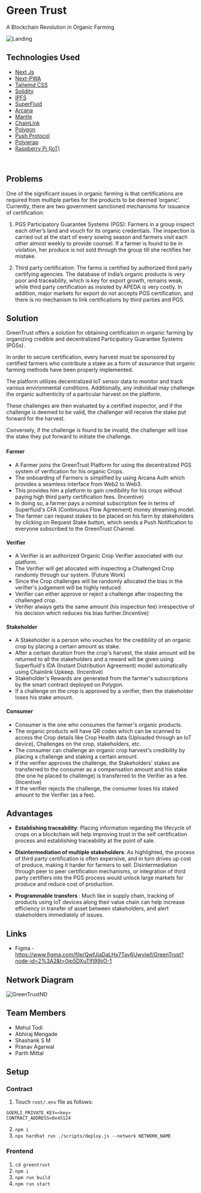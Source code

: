 # Green Trust
<p> A Blockchain Revolution in Organic Farming <p/>

![Landing](https://user-images.githubusercontent.com/76661350/219805436-17bd9c16-1c68-4c98-bfe6-d8c0e7afbb21.jpg)

## Technologies Used

- [Next Js](https://nextjs.org/)
- [Next-PWA](https://www.npmjs.com/package/next-pwa) 
- [Tailwind CSS](https://tailwindcss.com/)
- [Solidity](https://soliditylang.org/)
- [IPFS](https://ipfs.tech/)
- [SuperFluid](https://www.superfluid.finance)
- [Arcana](https://www.mantle.xyz/)
- [Mantle](https://www.arcana.network/)
- [ChainLink](https://chain.link/)
- [Polygon](https://polygon.technology/)
- [Push Protocol](https://push.org)
- [Polywrap](https://polywrap.io/)
- [Raspberry Pi (IoT)](https://www.raspberrypi.org/)


<br/>

## Problems 

One of the significant issues in organic farming is that certifications are required from multiple parties for
the products to be deemed ‘organic’. Currently, there are two government sanctioned mechanisms
for issuance of certification:

1. PGS Participatory Guarantee Systems (PGS): Farmers in a group inspect each other’s land
and vouch for its organic credentials. The inspection is carried out at the start of every sowing
season and farmers visit each other almost weekly to provide counsel. If a farmer is found
to be in violation, her produce is not sold through the group till she rectifies her mistake.

2. Third party certification: The farms is certified by authorized third party certifying agencies.
The database of India’s organic products is very poor and traceability, which is key for export growth,
remains weak, while third party certification as insisted by APEDA is very costly. In addition, major
markets for export do not accepts PGS certification, and there is no mechanism to link certifications
by third parties and PGS. 

## Solution

GreenTrust offers a solution for obtaining certification in organic farming by organizing credible and decentralized Participatory Guarantee Systems (PGSs). 

In order to secure certification, every harvest must be sponsored by certified farmers who contribute a stake as a form of assurance that organic farming methods have been properly implemented. 

The platform utilizes decentralized IoT sensor data to monitor and track various environmental conditions. Additionally, any individual may challenge the organic authenticity of a particular harvest on the platform. 

These challenges are then evaluated by a certified inspector, and if the challenge is deemed to be valid, the challenger will receive the stake put forward for the harvest.

Conversely, if the challenge is found to be invalid, the challenger will lose the stake they put forward to initiate the challenge.

### 

#### Farmer
-  A Farmer joins the GreenTrust Platform for using the decentralized PGS system of verification for his organic Crops.
-  The onboarding of Farmers is simplified by using Arcana Auth which provides a seamless interface from Web2 to Web3.
-  This provides him a platform to gain credibility for his crops without paying high third party certification fees. (Incentive)
-  In doing so, a farmer pays a nominal subscription fee in terms of Superfluid's CFA (Continuous Flow Agreement) money streaming model.
-  The farmer can request stakes to be placed on his farm by stakeholders by clicking on Request Stake button, which sends a Push Notification to everyone subscribed to the GreenTrust Channel.
  
#### Verifier
- A Verifier is an authorized Organic Crop Verifier associated with our platform.
- The Verifier will get allocated with inspecting a Challenged Crop randomly through our system. (Future Work)
- Since the Crop challenges will be randomly allocated the bias in the verifier's judgement will be highly reduced.
- Verifier can either approve or reject a challenge after inspecting the challenged crop.
- Verifier always gets the same amount (his inspection fee) irrespective of his decision which reduces his bias further.(Incentive)
 
#### Stakeholder 
- A Stakeholder is a person who vouches for the credibility of an organic crop by placing a certain amount as stake.
- After a certain duration from the crop's harvest, the stake amount will be returned to all the stakeholders and a reward will be given using Superfluid's IDA (Instant Distribution Agreement) model automatically using Chainlink Upkeep. (Incentive)
- Stakeholder's Rewards are generated from the farmer's subscriptions by the smart contract deployed on Polygon.
- If a challenge on the crop is approved by a verifier, then the stakeholder loses his stake amount.
 
#### Consumer
- Consumer is the one who consumes the farmer's organic products.
- The organic products will have QR codes which can be scanned to access the Crop details like Crop Health data (Uploaded through an IoT device), Challenges on the crop, stakeholders, etc.
- The consumer can challenge an organic crop harvest's credibility by placing a challenge and staking a certain amount.
- If the verifier approves the challenge, the Stakeholders' stakes are transferred to the consumer as a compensation amount and his stake (the one he placed to challenge) is transferred to the Verifier as a fee. (Incentive)
- If the verifier rejects the challenge, the consumer loses his staked amount to the Verifier (as a fee).

## Advantages

- <b>Establishing traceability</b>: Placing information regarding the lifecycle of crops on a
blockchain will help improving trust in the self certification process and establishing
traceability at the point of sale.

- <b>Disintermediation of multiple stakeholders</b>: As highlighted, the process of third party
certification is often expensive, and in turn drives up cost of produce, making it harder for
farmers to sell. Disintermediation through peer to peer certification mechanisms, or
integration of third party certifiers into the PGS process would unlock large markets for
produce and reduce cost of production.

- <b> Programmable transfers </b>: Much like in supply chain, tracking of products using IoT devices
along their value chain can help increase efficiency in transfer of asset between
stakeholders, and alert stakeholders immediately of issues. 

## Links

- Figma - https://www.figma.com/file/QwfJiaDaLHx7Tav6Uwyiwf/GreenTrust?node-id=2%3A2&t=0jp5DXuTlfI99jiO-1

## Network Diagram 
![GreenTrustND](https://user-images.githubusercontent.com/72497928/219973576-d238d090-1636-49bb-a6d1-ea7a04fc57c3.png)

## Team Members
- Mehul Todi
- Abhiraj Mengade
- Shashank S M
- Pranav Agarwal
- Parth Mittal

## Setup 
### Contract
1. Touch `root/.env` file as follows:
```.env
GOERLI_PRIVATE_KEY=<key>
CONTRACT_ADDRESS=0x45124
```
2. `npm i`
3. `npx hardhat run ./scripts/deploy.js --network NETWORK_NAME`

### Frontend
1. `cd greentrust`
2. `npm i`
3. `npm run build`
4. `npm run start`

